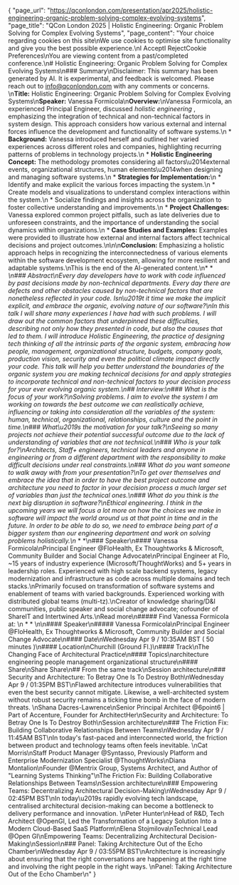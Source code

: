 {
    "page_url": "https://qconlondon.com/presentation/apr2025/holistic-engineering-organic-problem-solving-complex-evolving-systems",
    "page_title": "QCon London 2025 | Holistic Engineering: Organic Problem Solving for Complex Evolving Systems",
    "page_content": "Your choice regarding cookies on this site\nWe use cookies to optimise site functionality and give you the best possible experience.\nI AcceptI RejectCookie Preferences\nYou are viewing content from a past/completed conference.\n# Holistic Engineering: Organic Problem Solving for Complex Evolving Systems\n### Summary\nDisclaimer: This summary has been generated by AI. It is experimental, and feedback is welcomed. Please reach out to info@qconlondon.com with any comments or concerns. \n**Title:** Holistic Engineering: Organic Problem Solving for Complex Evolving Systems\n**Speaker:** Vanessa Formicola\n**Overview:**\nVanessa Formicola, an experienced Principal Engineer, discussed _holistic engineering_ , emphasizing the integration of technical and non-technical factors in system design. This approach considers how various external and internal forces influence the development and functionality of software systems.\n  * **Background:** Vanessa introduced herself and outlined her varied experiences across different roles and companies, highlighting recurring patterns of problems in technology projects.\n  * **Holistic Engineering Concept:** The methodology promotes considering all factors\u2014external events, organizational structures, human elements\u2014when designing and managing software systems.\n  * **Strategies for Implementation:**\n    * Identify and make explicit the various forces impacting the system.\n    * Create models and visualizations to understand complex interactions within the system.\n    * Socialize findings and insights across the organization to foster collective understanding and improvements.\n  * **Project Challenges:** Vanessa explored common project pitfalls, such as late deliveries due to unforeseen constraints, and the importance of understanding the social dynamics within organizations.\n  * **Case Studies and Examples:** Examples were provided to illustrate how external and internal factors affect technical decisions and project outcomes.\n\n\n**Conclusion:** Emphasizing a holistic approach helps in recognizing the interconnectedness of various elements within the software development ecosystem, allowing for more resilient and adaptable systems.\nThis is the end of the AI-generated content.\n* * *\n### Abstract\nEvery day developers have to work with code influenced by past decisions made by non-technical departments. Every day there are defects and other obstacles caused by non-technical factors that are nonetheless reflected in your code. Isn\u2019t it time we make the implicit explicit, and embrace the organic, evolving nature of our software?\nIn this talk I will share many experiences I have had with such problems. I will draw out the common factors that underpinned these difficulties, describing not only how they presented in code, but also the causes that led to them. I will introduce Holistic Engineering, the practice of designing tech thinking of all the intrinsic parts of the organic system, embracing how people, management, organizational structure, budgets, company goals, production vision, security and even the political climate impact directly your code. This talk will help you better understand the boundaries of the organic system you are making technical decisions for and apply strategies to incorporate technical and non-technical factors to your decision process for your ever evolving organic system.\n## Interview:\n### What is the focus of your work?\nSolving problems. I aim to evolve the system I am working on towards the best outcome we can realistically achieve, influencing or taking into consideration all the variables of the system: human, technical, organizational, relationships, culture and the point in time.\n### What\u2019s the motivation for your talk?\nSeeing so many projects not achieve their potential successful outcome due to the lack of understanding of variables that are not technical.\n### Who is your talk for?\nArchitects, Staff+ engineers, technical leaders and anyone in engineering or from a different department with the responsibility to make difficult decisions under real constraints.\n### What do you want someone to walk away with from your presentation?\nTo get over themselves and embrace the idea that in order to have the best project outcome and architecture you need to factor in your decision process a much larger set of variables than just the technical ones.\n### What do you think is the next big disruption in software?\nEthical engineering. I think in the upcoming years we will focus a lot more on how the choices we make in software will impact the world around us at that point in time and in the future. In order to be able to do so, we need to embrace being part of a bigger system than our engineering department and work on solving problems holistically.\n* * *\n### Speaker\n#### Vanessa Formicola\nPrincipal Engineer @FloHealth, Ex Thoughtworks & Microsoft, Community Builder and Social Change Advocate\nPrincipal Engineer at Flo, ~15 years of industry experience (Microsoft/ThoughtWorks) and 5+ years in leadership roles. Experienced with high scale backend systems, legacy modernization and infrastructure as code across multiple domains and tech stacks.\nPrimarily focused on transformation of software systems and enablement of teams with varied backgrounds. Experienced working with distributed global teams (multi-tz).\nCreator of knowledge sharing/D&I communities, public speaker and social change advocate; cofounder of ShareIT and Intertwined Arts.\nRead more\n#####  Find Vanessa Formicola at: \n  *   * \n\n#### Speaker\n##### Vanessa Formicola\nPrincipal Engineer @FloHealth, Ex Thoughtworks & Microsoft, Community Builder and Social Change Advocate\n#### Date\nWednesday Apr 9 / 10:35AM BST ( 50 minutes )\n#### Location\nChurchill (Ground Fl.)\n#### Track\nThe Changing Face of Architectural Practice\n#### Topics\narchitecture engineering people management organizational structure\n#### Share\nShare Share\n## From the same track\nSession architecture\n### Security and Architecture: To Betray One Is To Destroy Both\nWednesday Apr 9 / 01:35PM BST\nFlawed architecture introduces vulnerabilities that even the best security cannot mitigate. Likewise, a well-architected system without robust security remains a ticking time bomb in the face of modern threats. \nShana Dacres-Lawrence\nSenior Principal Architect @6point6 | Part of Accenture, Founder for ArchitectHer\nSecurity and Architecture: To Betray One Is To Destroy Both\nSession architecture\n### The Friction Fix: Building Collaborative Relationships Between Teams\nWednesday Apr 9 / 11:45AM BST\nIn today's fast-paced and interconnected world, the friction between product and technology teams often feels inevitable. \nCat Morris\nStaff Product Manager @Syntasso, Previously Platform and Enterprise Modernization Specialist @ThoughtWorks\nDiana Montalion\nFounder @Mentrix Group, Systems Architect, and Author of \"Learning Systems Thinking\"\nThe Friction Fix: Building Collaborative Relationships Between Teams\nSession architecture\n### Empowering Teams: Decentralizing Architectural Decision-Making\nWednesday Apr 9 / 02:45PM BST\nIn today\u2019s rapidly evolving tech landscape, centralised architectural decision-making can become a bottleneck to delivery performance and innovation. \nPeter Hunter\nHead of R&D, Tech Architect @OpenGI, Led the Transformation of a Legacy Solution Into a Modern Cloud-Based SaaS Platform\nElena Stojmilova\nTechnical Lead @Open GI\nEmpowering Teams: Decentralizing Architectural Decision-Making\nSession\n### Panel: Taking Architecture Out of the Echo Chamber\nWednesday Apr 9 / 03:55PM BST\nArchitecture is increasingly about ensuring that the right conversations are happening at the right time and involving the right people in the right ways. \nPanel: Taking Architecture Out of the Echo Chamber\n"
}